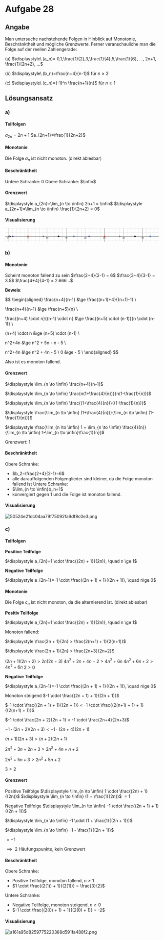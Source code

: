 # Aufgabe 28

## Angabe

Man untersuche nachstehende Folgen in Hinblick auf Monotonie, Beschränktheit und mögliche Grenzwerte. Ferner veranschauliche man die Folge auf der reellen Zahlengerade:

(a) $\displaystyle\ (a_n)= 0,1,\frac{1}{2},3,\frac{1}{4},5,\frac{1}{6}, ..., 2n+1, \frac{1}{2n+2}, ...$

(b) $\displaystyle\ (b_n)=\frac{n+4}{n-1}$ für $n \ge 2$

(c) $\displaystyle\ (c_n)=(-1)^n \frac{n+1}{n}$ für $n \ge 1$

## Lösungsansatz

### a)

#### Teilfolgen

$a_{2n}=2n+1$
$a_{2n+1}=\frac{1}{2n+2}$

#### Monotonie

Die Folge $a_n$ ist nicht monoton. (direkt ablesbar)

#### Beschränktheit

Untere Schranke: $0$
Obere Schranke: $\infin$

#### Grenzwert

$\displaystyle a_{2n}=\lim_{n \to \infin} 2n+1 = \infin$
$\displaystyle a_{2n+1}=\lim_{n \to \infin} \frac{1}{2n+2} = 0$

#### Visualisierung

![410edf1907fa1f665fc40974c707b928.png](./media/410edf1907fa1f665fc40974c707b928.png)

<!-- ```javascript
function doThing(n) {
  let value = (n % 2 == 0) ? (2*n+1) : (1/(2*n+2));

  return `(${value}, 0)`
}

output = ""

for(n = 0; n < 20; n++) {
  output += doThing(n) + "\n"
}

output
``` -->

### b)

#### Monotonie

Scheint monoton fallend zu sein
$\frac{2+4}{2-1} = 6$
$\frac{3+4}{3-1} = 3.5$
$\frac{4+4}{4-1} = 2.666...$

**Beweis**:

$$
\begin{aligned}
\frac{n+4}{n-1} &\ge \frac{(n+1)+4}{(n+1)-1} \\

\frac{n+4}{n-1} &\ge \frac{n+5}{n} \\

\frac{(n+4) \cdot n}{(n-1) \cdot n} &\ge \frac{(n+5) \cdot (n-1)}{n \cdot (n-1)} \\

(n+4) \cdot n &\ge (n+5) \cdot (n-1) \\

n^2+4n &\ge n^2 + 5n - n - 5 \\

n^2+4n &\ge n^2 + 4n - 5 \\
0 &\ge - 5 \\
\end{aligned}
$$

Also ist es monoton fallend.

#### Grenzwert

$\displaystyle \lim_{n \to \infin} \frac{n+4}{n-1}$

$\displaystyle \lim_{n \to \infin} \frac{n(1+\frac{4}{n})}{n(1-\frac{1}{n})}$

$\displaystyle \lim_{n \to \infin} \frac{(1+\frac{4}{n})}{(1-\frac{1}{n})}$

$\displaystyle \frac{\lim_{n \to \infin} (1+\frac{4}{n})}{\lim_{n \to \infin} (1-\frac{1}{n})}$

$\displaystyle \frac{\lim_{n \to \infin} 1 + \lim_{n \to \infin} \frac{4}{n}}{\lim_{n \to \infin} 1-\lim_{n \to \infin}\frac{1}{n}}$

Grenzwert: $1$

#### Beschränktheit

Obere Schranke:

- $b_2=\frac{2+4}{2-1}=6$
- alle darauffolgenden Folgenglieder sind kleiner, da die Folge monoton fallend ist
  Untere Schranke:
- $\lim_{n \to \infin}b_n=1$
- konvergiert gegen 1 und die Folge ist monoton fallend.

#### Visualisierung

![50524e21dc04aa79f75092fa9df8c0e3.png](./media/50524e21dc04aa79f75092fa9df8c0e3.png)

<!-- ```javascript
function doThing(n) {
  let value = (n+4)/(n-1);

  return `(${value}, 0)`
}

output = ""

for(n = 2; n < 50; n++) {
  output += doThing(n) + "\n"
}

output
``` -->

### c)

#### Teilfolgen

**Positive Teilfolge**

$\displaystyle a_{2n}=1 \cdot \frac{(2n) + 1}{(2n)}, \quad n \ge 1$

**Negative Teilfolge**

$\displaystyle a_{2n-1}=-1 \cdot \frac{(2n + 1) + 1}{(2n + 1)}, \quad n\ge 0$

#### Monotonie

Die Folge $c_n$ ist nicht monoton, da die alternierend ist. (direkt ablesbar)

**Positiv Teilfolge**

$\displaystyle a_{2n}=1 \cdot \frac{(2n) + 1}{(2n)}, \quad n \ge 1$

Monoton fallend:

$\displaystyle \frac{2n + 1}{2n} > \frac{2(n+1) + 1}{2(n+1)}$

$\displaystyle \frac{2n + 1}{2n} > \frac{2n+3}{2n+2}$

$(2n+1)(2n+2) > 2n(2n + 3)$
$4n^2+2n+4n+2 > 4n^2 + 6n$
$4n^2+6n+2 > 4n^2 + 6n$
$2 > 0$

**Negative Teilfolge**

$\displaystyle a_{2n-1}=-1 \cdot \frac{(2n + 1) + 1}{(2n + 1)}, \quad n\ge 0$

Monoton steigend
$-1 \cdot \frac{(2n + 1) + 1}{(2n + 1)}$

$-1 \cdot \frac{(2n + 1) + 1}{(2n + 1)} < -1 \cdot \frac{(2(n+1) + 1) + 1}{(2(n+1) + 1)}$

$-1 \cdot \frac{2n + 2}{2n + 1} < -1 \cdot \frac{2n+4}{2n+3}$

$-1 \cdot (2n + 2)(2n+3) < -1 \cdot (2n+4)(2n+1)$

$(n + 1)(2n+3) > (n+2)(2n+1)$

$2n^2 + 3n + 2n+3> 2n^2 + 4n + n + 2$

$2n^2 + 5n+3> 2n^2 + 5n + 2$

$3 > 2$

#### Grenzwert

Positive Teilfolge
$\displaystyle \lim_{n \to \infin} 1 \cdot \frac{(2n) + 1}{(2n)}$
$\displaystyle \lim_{n \to \infin} (1 + \frac{1}{2n})$
$= 1$

Negative Teilfolge
$\displaystyle \lim_{n \to \infin} -1 \cdot \frac{(2n + 1) + 1}{(2n + 1)}$

$\displaystyle \lim_{n \to \infin} -1 \cdot (1 + \frac{1}{(2n + 1)})$

$\displaystyle \lim_{n \to \infin} -1 - \frac{1}{(2n + 1)}$

$= -1$

$\implies \text{ 2 Häufungspunkte, kein Grenzwert}$

#### Beschränktheit

Obere Schranke:

- Positive Teilfolge, monoton fallend, $n \ge 1$
- $1 \cdot \frac{(2(1)) + 1}{(2(1))} = \frac{3}{2}$

Untere Schranke:

- Negative Teilfolge, monoton steigend, $n \ge 0$
- $-1 \cdot \frac{(2(0) + 1) + 1}{(2(0) + 1)} = -2$

#### Visualisierung

![a161a95d8259775220388d591fa488f2.png](./media/a161a95d8259775220388d591fa488f2.png)

<!-- ```javascript
function doThing(n) {
  let value = (-1) ** n * (n+1)/(n);

  return `(${value}, 0)`
}

output = ""

for(n = 1; n < 50; n++) {
  output += doThing(n) + "\n"
}

output
``` -->
